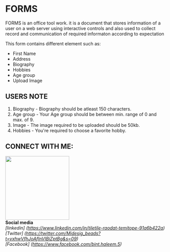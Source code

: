 # FORMS
FORMS is an office tool work. it is a document that stores information of a user on a web server using interactive controls and also used to collect record and communication of required informaton according to expectation

This form contains different element such as:
- First Name
- Address
- Biography
- Hobbies
- Age group
- Upload Image

 ## USERS NOTE
1. Biography - Biography should be atleast 150 characters.
2. Age group - Your Age group should be between min. range of 0 and max. of 9.
3. Image - The image required to be uploaded should be 50kb.
4. Hobbies - You're required to choose a favorite hobby.

## CONNECT WITH ME:
 <img src="https://github.com/Tiletile/Form/assets/112613295/81c2e1f6-455f-456e-a023-e79eb56f58eb" width="200px" height="200px"/> <br>
**Social media** <br>
*[linkedin] (https://www.linkedin.com/in/tiletile-raodat-temitope-91a6b422a)* <br>
*[Twitter] (https://twitter.com/Midesig_beads?t=vxhwVfhJoAfInVIBiZptBg&s=09)* <br>
*[Facebook] (https://www.facebook.com/bint.haleem.5)* <br>
